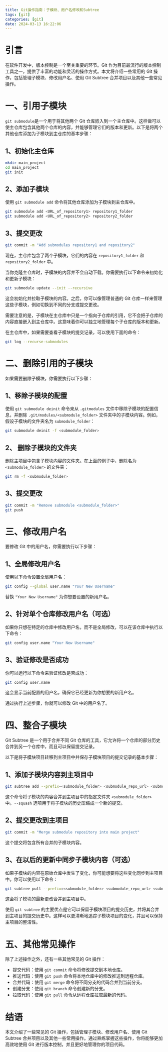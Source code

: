 ```yaml
---
title: Git操作指南：子模块、用户名修改和Subtree
tags: [git]
categories: [git]
date: 2024-03-13 16:22:06
---
```


# 引言

在软件开发中，版本控制是一个至关重要的环节。Git 作为目前最流行的版本控制工具之一，提供了丰富的功能和灵活的操作方式。本文将介绍一些常用的 Git 操作，包括管理子模块、修改用户名、使用 Git Subtree 合并项目以及其他一些常见操作。

# 一、引用子模块

`git submodule`是一个用于将其他两个 Git 仓库嵌入到一个主仓库中。这样做可以使主仓库包含其他两个仓库的内容，并能够管理它们的版本和更新。以下是将两个其他仓库添加为子模块到主仓库的基本步骤：

## 1、初始化主仓库

```bash
mkdir main_project
cd main_project
git init
```

## 2、添加子模块

使用 `git submodule add` 命令将其他仓库添加为子模块到主仓库中。

```bash
git submodule add <URL_of_repository1> repository1_folder
git submodule add <URL_of_repository2> repository2_folder
```

## 3、提交更改

```bash
git commit -m "Add submodules repository1 and repository2"
```

现在，主仓库包含了两个子模块，它们的内容在 `repository1_folder` 和 `repository2_folder` 中。

当你克隆主仓库时，子模块的内容并不会自动下载。你需要执行以下命令来初始化和更新子模块：

```bash
git submodule update --init --recursive
```

这会初始化并拉取子模块的内容。之后，你可以像管理普通的 Git 仓库一样来管理这些子模块，例如切换到不同的分支或提交更改。

需要注意的是，子模块在主仓库中只是一个指向子仓库的引用，它不会把子仓库的内容直接嵌入到主仓库中。这意味着你可以独立地管理每个子仓库的版本和更新。

在主仓库中，如果需要查看子模块的提交记录，可以使用下面的命令：

```bash
git log --recurse-submodules
```

# 二、删除引用的子模块

如果需要删除子模块，你需要执行以下步骤：

## 1、移除子模块的配置

使用 `git submodule deinit` 命令来从 `.gitmodules` 文件中移除子模块的配置信息，并删除 `.git/modules/<submodule_folder>` 文件夹中的子模块内容。例如，假设子模块的文件夹名为 `submodule_folder`：

```bash
git submodule deinit -f <submodule_folder>
```

## 2、 删除子模块的文件夹

删除主项目中包含子模块内容的文件夹。在上面的例子中，删除名为 `<submodule_folder>` 的文件夹：

```bash
git rm -f <submodule_folder>
```

## 3、提交更改

```bash
git commit -m "Remove submodule <submodule_folder>"
git push
```

# 三、修改用户名

要修改 Git 中的用户名，你需要执行以下步骤：

## 1、全局修改用户名

使用以下命令设置全局用户名：

```bash
git config --global user.name "Your New Username"
```

替换 `"Your New Username"` 为你想要设置的新用户名。

## 2、针对单个仓库修改用户名（可选）

如果你只想在特定的仓库中修改用户名，而不是全局修改，可以在该仓库中执行以下命令：

```bash
git config user.name "Your New Username"
```

## 3、验证修改是否成功

你可以运行以下命令来验证修改是否成功：

```bash
git config user.name
```

 这会显示当前配置的用户名，确保它已经更新为你想要的新用户名。

通过执行上述步骤，你就可以修改 Git 中的用户名了。

# 四、整合子模块

Git Subtree 是一个用于合并不同 Git 仓库的工具，它允许将一个仓库的部分历史合并到另一个仓库中，而且可以保留提交记录。

以下是将子模块项目转移到主项目中并保存子模块项目的提交记录的基本步骤：

## 1、添加子模块内容到主项目中

```bash
git subtree add --prefix=<submodule_folder> <submodule_repo_url> <submodule_branch> --squash
```

这个命令将子模块的内容合并到主项目中的指定文件夹 `<submodule_folder>` 中。`--squash` 选项用于将子模块的历史压缩成一个新的提交。

## 2、提交更改到主项目

```bash
git commit -m "Merge submodule repository into main project"
```

这个提交将包含所有合并的子模块内容。

## 3、在以后的更新中同步子模块内容（可选）

如果子模块的内容在原始仓库中发生了变化，你可能想要将这些变化同步到主项目中。你可以使用以下命令：

```bash
git subtree pull --prefix=<submodule_folder> <submodule_repo_url> <submodule_branch> --squash
```

这会将子模块的最新更改合并到主项目中。

使用 `git subtree` 的主要优点是它可以保留子模块项目的提交历史，并将其合并到主项目的提交历史中。这样可以更清晰地追踪子模块项目的变化，并且可以保持主项目的整洁性。

# 五、其他常见操作

除了上述操作之外，还有一些其他常见的 Git 操作：

- 提交代码：使用 `git commit` 命令将修改提交到本地仓库。
- 推送代码：使用 `git push` 命令将本地仓库中的修改推送到远程仓库。
- 合并代码：使用 `git merge` 命令将不同分支的代码合并到当前分支。
- 创建分支：使用 `git branch` 命令创建新的分支。
- 拉取代码：使用 `git pull` 命令从远程仓库拉取最新的代码。

# 结语

本文介绍了一些常见的 Git 操作，包括管理子模块、修改用户名、使用 Git Subtree 合并项目以及其他一些常用操作。通过熟练掌握这些操作，你将能够更加高效地使用 Git 进行版本控制，并且更好地管理你的项目代码。
